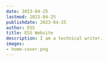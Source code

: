 ```yaml
---
date: 2023-04-25
lastmod: 2023-04-25
publishdate: 2023-04-25
author: ESS
title: ESS Website
description: I am a technical writer.
images:
- home-cover.png
---
```


